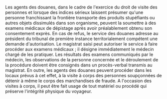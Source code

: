 Les agents des douanes, dans le cadre de l'exercice du
droit de visite des personnes et lorsque des indices sérieux laissent
présumer qu'une personne franchissant la frontière transporte des
produits stupéfiants ou autres objets dissimulés dans son organisme,
peuvent la soumettre à des examens médicaux de dépistage après avoir
préalablement obtenu son consentement exprès. En cas de refus, le
service des douanes adresse au président du tribunal de première
instance territorialement compétent une demande d'autorisation.
Le magistrat saisi peut autoriser le service à faire procéder aux
examens médicaux ; il désigne immédiatement le médecin chargé de les
pratiquer.
Les résultats des examens communiqués par le médecin, les observations
de la personne concernée et le déroulement de la procédure doivent être
consignés dans un procès-verbal transmis au magistrat.
En outre, les agents des douanes peuvent procéder dans les locaux prévus
à cet effet, à la visite à corps des personnes soupçonnées de détenir à
même le corps des marchandises de fraude. A l'occasion des visites à
corps, il peut être fait usage de tout matériel ou procédé qui préserve
l'intégrité physique du voyageur.